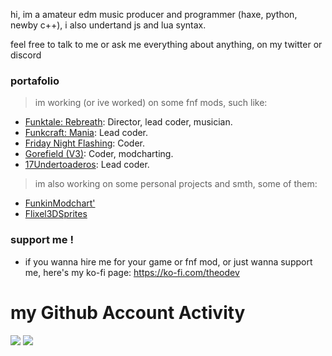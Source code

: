 hi, im a amateur edm music producer and programmer (haxe, python, newby c++), i also undertand js and lua syntax.

feel free to talk to me or ask me everything about anything, on my twitter or discord

### portafolio
> im working (or ive worked) on some fnf mods, such like:
- [Funktale: Rebreath](https://x.com/PapuTeamXD): Director, lead coder, musician.
- [Funkcraft: Mania](https://x.com/FunkCraftMania): Lead coder.
- [Friday Night Flashing](https://x.com/CrewFrivGames?t=TEJxjy0vS5q4Pn5q20NuWA&s=09): Coder.
- [Gorefield (V3)](https://x.com/GorefieldMod): Coder, modcharting.
- [17Undertoaderos](https://x.com/Undertoaderos?t=l4mEqbajLxe-P6y_zxdBlA&s=09): Lead coder.

> im also working on some personal projects and smth, some of them:
- [FunkinModchart'](https://lib.haxe.org/p/funkin-modchart/)
- [Flixel3DSprites](https://github.com/TheoDevelops/Flixel-3DSprites)

### support me !
- if you wanna hire me for your game or fnf mod, or just wanna support me, here's my ko-fi page: https://ko-fi.com/theodev

# my Github Account Activity
  
![](https://github-readme-stats.vercel.app/api?username=TheoDevelops&show_icons=true&theme=nord)
![](https://github-readme-stats.vercel.app/api/top-langs/?username=TheoDevelops&layout=compact&show_icons=true&theme=nord)
